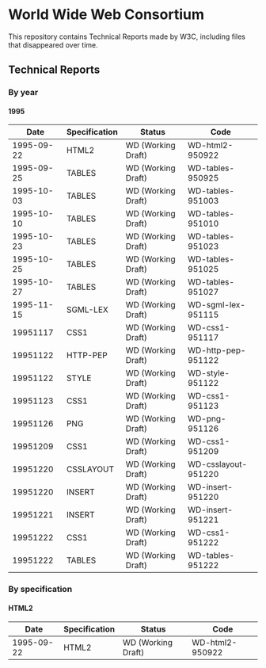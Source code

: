 # World Wide Web Consortium

This repository contains Technical Reports made by W3C, including files that disappeared over time.

## Technical Reports

### By year

#### 1995

| Date | Specification | Status | Code |
| --- | --- | --- | --- |
| 1995-09-22 | HTML2 | WD (Working Draft) | WD-html2-950922 |
| 1995-09-25 | TABLES | WD (Working Draft) | WD-tables-950925 |
| 1995-10-03 | TABLES | WD (Working Draft) | WD-tables-951003 |
| 1995-10-10 | TABLES | WD (Working Draft) | WD-tables-951010 |
| 1995-10-23 | TABLES | WD (Working Draft) | WD-tables-951023 |
| 1995-10-25 | TABLES | WD (Working Draft) | WD-tables-951025 |
| 1995-10-27 | TABLES | WD (Working Draft) | WD-tables-951027 |
| 1995-11-15 | SGML-LEX | WD (Working Draft) | WD-sgml-lex-951115 |
| 19951117 | CSS1 | WD (Working Draft) | WD-css1-951117 |
| 19951122 | HTTP-PEP | WD (Working Draft) | WD-http-pep-951122 |
| 19951122 | STYLE | WD (Working Draft) | WD-style-951122 |
| 19951123 | CSS1 | WD (Working Draft) | WD-css1-951123 |
| 19951126 | PNG | WD (Working Draft) | WD-png-951126 |
| 19951209 | CSS1 | WD (Working Draft) | WD-css1-951209 |
| 19951220 | CSSLAYOUT | WD (Working Draft) | WD-csslayout-951220 |
| 19951220 | INSERT | WD (Working Draft) | WD-insert-951220 |
| 19951221 | INSERT | WD (Working Draft) | WD-insert-951221 |
| 19951222 | CSS1 | WD (Working Draft) | WD-css1-951222 |
| 19951222 | TABLES | WD (Working Draft) | WD-tables-951222 |

### By specification

#### HTML2

| Date | Specification | Status | Code |
| --- | --- | --- | --- |
| 1995-09-22 | HTML2 | WD (Working Draft) | WD-html2-950922 |